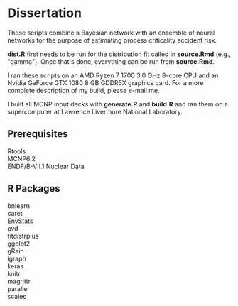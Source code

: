 # Dissertation

These scripts combine a Bayesian network with an ensemble of neural networks for the purpose of estimating process criticality accident risk.

**dist.R** first needs to be run for the distribution fit called in **source.Rmd** (e.g., "gamma"). Once that's done, everything can be run from **source.Rmd**.

I ran these scripts on an AMD Ryzen 7 1700 3.0 GHz 8-core CPU and an Nvidia GeForce GTX 1080 8 GB GDDR5X graphics card. For a more complete description of my build, please e-mail me.

I built all MCNP input decks with **generate.R** and **build.R** and ran them on a supercomputer at Lawrence Livermore National Laboratory.

## Prerequisites
Rtools  
MCNP6.2  
ENDF/B-VII.1 Nuclear Data

## R Packages
bnlearn  
caret  
EnvStats  
evd  
fitdistrplus  
ggplot2  
gRain  
igraph  
keras  
knitr  
magrittr  
parallel  
scales  
